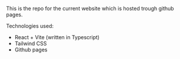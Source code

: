 This is the repo for the current website which is hosted trough github pages. 

Technologies used: 
- React + Vite (written in Typescript)
- Tailwind CSS
- Github pages
